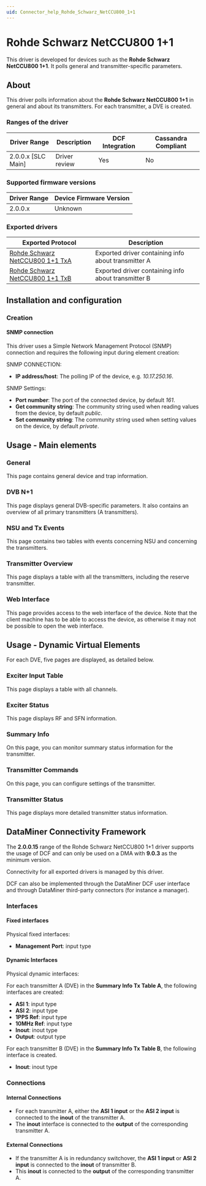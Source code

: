 ```yaml
---
uid: Connector_help_Rohde_Schwarz_NetCCU800_1+1
---
```


# Rohde Schwarz NetCCU800 1+1

This driver is developed for devices such as the **Rohde Schwarz NetCCU800 1+1**. It polls general and transmitter-specific parameters.

## About

This driver polls information about the **Rohde Schwarz NetCCU800 1+1** in general and about its transmitters. For each transmitter, a DVE is created.

### Ranges of the driver

| **Driver Range**     | **Description** | **DCF Integration** | **Cassandra Compliant** |
|----------------------|-----------------|---------------------|-------------------------|
| 2.0.0.x \[SLC Main\] | Driver review   | Yes                 | No                      |

### Supported firmware versions

| **Driver Range** | **Device Firmware Version** |
|------------------|-----------------------------|
| 2.0.0.x          | Unknown                     |

### Exported drivers

| **Exported Protocol**                                                                          | **Description**                                     |
|------------------------------------------------------------------------------------------------|-----------------------------------------------------|
| [Rohde Schwarz NetCCU800 1+1 TxA](xref:Connector_help_Rohde_Schwarz_NetCCU800_1%2B1_TxA) | Exported driver containing info about transmitter A |
| [Rohde Schwarz NetCCU800 1+1 TxB](xref:Connector_help_Rohde_Schwarz_NetCCU800_1%2B1_TxB) | Exported driver containing info about transmitter B |

## Installation and configuration

### Creation

#### SNMP connection

This driver uses a Simple Network Management Protocol (SNMP) connection and requires the following input during element creation:

SNMP CONNECTION:

- **IP address/host**: The polling IP of the device, e.g. *10.17.250.16*.

SNMP Settings:

- **Port number**: The port of the connected device, by default *161*.
- **Get community string**: The community string used when reading values from the device, by default *public*.
- **Set community string**: The community string used when setting values on the device, by default *private*.

## Usage - Main elements

### General

This page contains general device and trap information.

### DVB N+1

This page displays general DVB-specific parameters. It also contains an overview of all primary transmitters (A transmitters).

### NSU and Tx Events

This page contains two tables with events concerning NSU and concerning the transmitters.

### Transmitter Overview

This page displays a table with all the transmitters, including the reserve transmitter.

### Web Interface

This page provides access to the web interface of the device. Note that the client machine has to be able to access the device, as otherwise it may not be possible to open the web interface.

## Usage - Dynamic Virtual Elements

For each DVE, five pages are displayed, as detailed below.

### Exciter Input Table

This page displays a table with all channels.

### Exciter Status

This page displays RF and SFN information.

### Summary Info

On this page, you can monitor summary status information for the transmitter.

### Transmitter Commands

On this page, you can configure settings of the transmitter.

### Transmitter Status

This page displays more detailed transmitter status information.

## DataMiner Connectivity Framework

The **2.0.0.15** range of the Rohde Schwarz NetCCU800 1+1 driver supports the usage of DCF and can only be used on a DMA with **9.0.3** as the minimum version.

Connectivity for all exported drivers is managed by this driver.

DCF can also be implemented through the DataMiner DCF user interface and through DataMiner third-party connectors (for instance a manager).

### Interfaces

#### Fixed interfaces

Physical fixed interfaces:

- **Management** **Port**: input type

#### Dynamic Interfaces

Physical dynamic interfaces:

For each transmitter A (DVE) in the **Summary Info Tx Table A**, the following interfaces are created:

- **ASI 1**: input type
- **ASI 2**: input type
- **1PPS Ref**: input type
- **10MHz Ref**: input type
- **Inout**: inout type
- **Output**: output type

For each transmitter B (DVE) in the **Summary Info Tx Table B**, the following interface is created.

- **Inout**: inout type

### Connections

#### Internal Connections

- For each transmitter A, either the **ASI 1 input** or the **ASI 2 input** is connected to the **inout** of the transmitter A.
- The **inout** interface is connected to the **output** of the corresponding transmitter A.

#### External Connections

- If the transmitter A is in redundancy switchover, the **ASI 1 input** or **ASI 2 input** is connected to the **inout** of transmitter B.
- This **inout** is connected to the **output** of the corresponding transmitter A.
